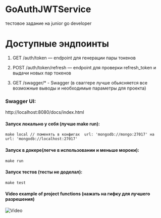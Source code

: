 # GoAuthJWTService
тестовое задание на junior go developer

# Доступные эндпоинты

1) GET   /auth/token — endpoint для генерации пары токенов

2) POST  /auth/token/refresh — endpoint для проверки refresh_token и выдачи новых пар токенов

3) GET   /swagger/* - Swagger (в сваггере лучше обьясняется все возможные выводы и необходимые параметры для проекта)

### Swagger UI:

http://localhost:8080/docs/index.html


#### Запуск локально у себя (лучше make run):
    make local // поменять в конфигах  url: 'mongodb://mongo:27017' на  url: 'mongodb://localhost:27017'
    
#### Запуск в докере(легче в использовании и меньше мороки):
    make run

#### Запуск тестов (тесты не доделал):
    make test

#### Video example of project functions (нажать на гифку для лучшего разрешения)
![Video](https://github.com/vshigimoto/GoAuthJWTService/blob/main/example.gif)

